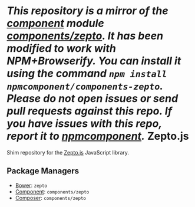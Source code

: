 *This repository is a mirror of the [component](http://component.io) module [components/zepto](http://github.com/components/zepto). It has been modified to work with NPM+Browserify. You can install it using the command `npm install npmcomponent/components-zepto`. Please do not open issues or send pull requests against this repo. If you have issues with this repo, report it to [npmcomponent](https://github.com/airportyh/npmcomponent).*
Zepto.js
========

Shim repository for the [Zepto.js](http://zeptojs.com/) JavaScript library.

Package Managers
----------------

* [Bower](http://twitter.github.com/bower/): `zepto`
* [Component](https://github.com/component/component): `components/zepto`
* [Composer](http://packagist.org/packages/components/zepto): `components/zepto`
